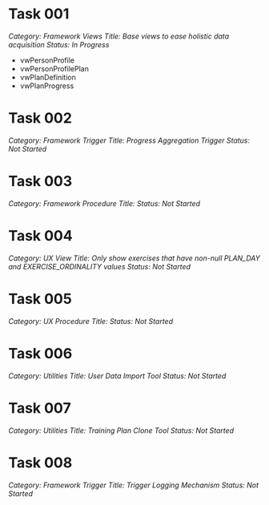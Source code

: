 
# Task 001
*Category: Framework Views*
*Title: Base views to ease holistic data acquisition*
*Status: In Progress*
- vwPersonProfile
- vwPersonProfilePlan
- vwPlanDefinition
- vwPlanProgress

# Task 002
*Category: Framework Trigger*
*Title: Progress Aggregation Trigger*
*Status: Not Started*

# Task 003
*Category: Framework Procedure*
*Title:*
*Status: Not Started*

# Task 004
*Category: UX View*
*Title: Only show exercises that have non-null PLAN_DAY and EXERCISE_ORDINALITY values*
*Status: Not Started*

# Task 005
*Category: UX Procedure*
*Title:*
*Status: Not Started*

# Task 006
*Category: Utilities*
*Title: User Data Import Tool*
*Status: Not Started*

# Task 007
*Category: Utilities*
*Title: Training Plan Clone Tool*
*Status: Not Started*

# Task 008
*Category: Framework Trigger*
*Title: Trigger Logging Mechanism*
*Status: Not Started*
